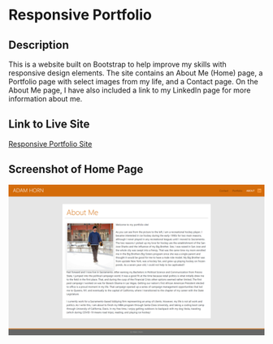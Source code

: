 # Responsive Portfolio

## Description

This is a website built on Bootstrap to help improve my skills with responsive design elements. The site contains an About Me (Home) page, a Portfolio page with select images from my life, and a Contact page. On the About Me page, I have also included a link to my LinkedIn page for more information about me. 

## Link to Live Site

[Responsive Portfolio Site](https://mradamhorn.github.io/responsive-portfolio/)

## Screenshot of Home Page

![Responsive Portfolio Screenshot](assets/images/home-page.png)

